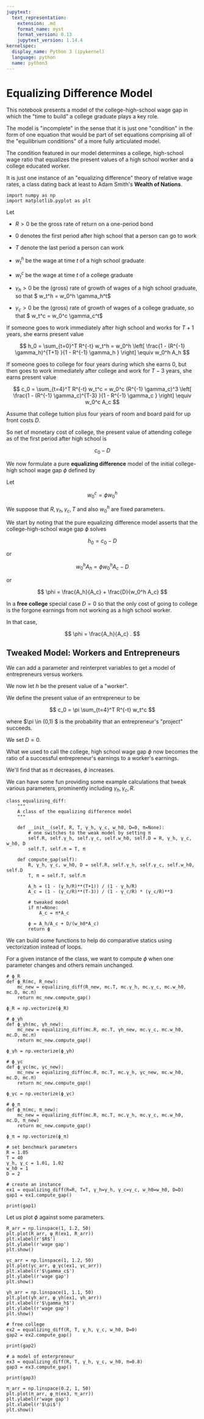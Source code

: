 ```yaml
---
jupytext:
  text_representation:
    extension: .md
    format_name: myst
    format_version: 0.13
    jupytext_version: 1.14.4
kernelspec:
  display_name: Python 3 (ipykernel)
  language: python
  name: python3
---
```


# Equalizing Difference Model

This notebook presents a model of the college-high-school wage gap in which the
"time to build" a college graduate plays a key role.

The model is "incomplete" in the sense that it is just one "condition" in the form of one 
equation that would be part of set equations comprising all of the "equilibrium conditions" of   a more fully articulated model.

The condition featured in our model determines  a college, high-school wage ratio that equalizes the
present values of a high school worker and a college educated worker.

It is just one instance of an  "equalizing difference" theory of relative wage rates, a class dating back at least to Adam Smith's **Wealth of Nations**.

```{code-cell} ipython3
import numpy as np
import matplotlib.pyplot as plt
```

Let

 * $R > 0$ be the gross rate of return on a one-period bond
 
 * $0$ denotes the first period after high school that a person can go to work
 
 * $T$ denote the last period a person can work
 
 * $w_t^h$ be the wage at time $t$ of a high school graduate
 
 * $w_t^c$ be the wage at time $t$ of a college graduate
 
 * $\gamma_h > 0$ be the (gross) rate of growth of wages of a  high school graduate, so that
 $ w_t^h = w_0^h \gamma_h^t$
 
 * $\gamma_c > 0$ be the (gross) rate of growth of wages of a  college  graduate, so that
 $ w_t^c = w_0^c \gamma_c^t$



If someone goes to work immediately after high school  and  works for $T+1$ years, she earns present value

$$
h_0 = \sum_{t=0}^T R^{-t} w_t^h = w_0^h \left[ \frac{1 - (R^{-1} \gamma_h)^{T+1} }{1 - R^{-1} \gamma_h } \right] \equiv w_0^h A_h 
$$




If someone goes to college for four years during which she earns $0$, but then goes to work  immediately after college   and  work for $T-3$ years, she earns present value

$$
c_0 = \sum_{t=4}^T R^{-t} w_t^c = w_0^c (R^{-1} \gamma_c)^3  \left[ \frac{1 - (R^{-1} \gamma_c)^{T-3} }{1 - R^{-1} \gamma_c } \right] \equiv w_0^c A_c
$$


Assume that college tuition plus four years of room and board paid for up front costs $D$.

So net of monetary cost of college, the present value of attending college as of the first period after high school is

$$ 
c_0 - D
$$

We now formulate a pure **equalizing difference** model of the initial college-high school wage gap $\phi$ defined by 

Let

$$
w_0^c = \phi w_0^h 
$$

We suppose that $R, \gamma_h, \gamma_c, T$ and also $w_0^h$  are fixed parameters. 

We start by noting that the pure equalizing difference model asserts that the college-high-school wage gap $\phi$ solves


$$
h_0 = c_0 - D
$$ 

or

$$ 
w_0^h A_h  = \phi w_0^h A_c - D
$$

or

$$
\phi  = \frac{A_h}{A_c} + \frac{D}{w_0^h A_c}
$$ 

In a **free college** special case $D =0$ so that the only cost of going to college is the forgone earnings from not working as a high school worker.  

In that case,

$$
\phi  = \frac{A_h}{A_c} . 
$$


## Tweaked Model: Workers and Entrepreneurs


We can add a parameter and reinterpret variables to get a model of entrepreneurs versus workers.

We now let $h$ be  the present value of a "worker".

We define the present value of an entrepreneur to be

$$
c_0 = \pi \sum_{t=4}^T R^{-t} w_t^c
$$

where $\pi \in (0,1) $ is  the probability that an entrepreneur's "project" succeeds.

We set $D =0$.

What we used to call the college, high school wage gap $\phi$ now becomes the ratio
of a successful entrepreneur's earnings to a worker's earnings.  

We'll find that as $\pi$ decreases, $\phi$ increases.  

We can have some fun providing some example calculations that tweak various parameters,
prominently including $\gamma_h, \gamma_c, R$.

```{code-cell} ipython3
class equalizing_diff:
    """
    A class of the equalizing difference model
    """
    
    def __init__(self, R, T, γ_h, γ_c, w_h0, D=0, π=None):
        # one switches to the weak model by setting π
        self.R, self.γ_h, self.γ_c, self.w_h0, self.D = R, γ_h, γ_c, w_h0, D
        self.T, self.π = T, π
    
    def compute_gap(self):
        R, γ_h, γ_c, w_h0, D = self.R, self.γ_h, self.γ_c, self.w_h0, self.D
        T, π = self.T, self.π
        
        A_h = (1 - (γ_h/R)**(T+1)) / (1 - γ_h/R)
        A_c = (1 - (γ_c/R)**(T-3)) / (1 - γ_c/R) * (γ_c/R)**3
        
        # tweaked model
        if π!=None:
            A_c = π*A_c 
        
        ϕ = A_h/A_c + D/(w_h0*A_c)
        return ϕ
```



We can build some functions to help do comparative statics using vectorization instead of loops.

For a given instance of the class, we want to compute $\phi$ when one parameter changes and others remain unchanged.

```{code-cell} ipython3
# ϕ_R
def ϕ_R(mc, R_new):
    mc_new = equalizing_diff(R_new, mc.T, mc.γ_h, mc.γ_c, mc.w_h0, mc.D, mc.π)
    return mc_new.compute_gap()

ϕ_R = np.vectorize(ϕ_R)

# ϕ_γh
def ϕ_γh(mc, γh_new):
    mc_new = equalizing_diff(mc.R, mc.T, γh_new, mc.γ_c, mc.w_h0, mc.D, mc.π)
    return mc_new.compute_gap()

ϕ_γh = np.vectorize(ϕ_γh)

# ϕ_γc
def ϕ_γc(mc, γc_new):
    mc_new = equalizing_diff(mc.R, mc.T, mc.γ_h, γc_new, mc.w_h0, mc.D, mc.π)
    return mc_new.compute_gap()

ϕ_γc = np.vectorize(ϕ_γc)

# ϕ_π
def ϕ_π(mc, π_new):
    mc_new = equalizing_diff(mc.R, mc.T, mc.γ_h, mc.γ_c, mc.w_h0, mc.D, π_new)
    return mc_new.compute_gap()

ϕ_π = np.vectorize(ϕ_π)
```

```{code-cell} ipython3
# set benchmark parameters
R = 1.05
T = 40
γ_h, γ_c = 1.01, 1.02
w_h0 = 1
D = 2

# create an instance
ex1 = equalizing_diff(R=R, T=T, γ_h=γ_h, γ_c=γ_c, w_h0=w_h0, D=D)
gap1 = ex1.compute_gap()

print(gap1)
```



Let us plot $\phi$ against some parameters.

```{code-cell} ipython3
R_arr = np.linspace(1, 1.2, 50)
plt.plot(R_arr, φ_R(ex1, R_arr))
plt.xlabel(r'$R$')
plt.ylabel(r'wage gap')
plt.show()
```

```{code-cell} ipython3
γc_arr = np.linspace(1, 1.2, 50)
plt.plot(γc_arr, φ_γc(ex1, γc_arr))
plt.xlabel(r'$\gamma_c$')
plt.ylabel(r'wage gap')
plt.show()
```

```{code-cell} ipython3
γh_arr = np.linspace(1, 1.1, 50)
plt.plot(γh_arr, φ_γh(ex1, γh_arr))
plt.xlabel(r'$\gamma_h$')
plt.ylabel(r'wage gap')
plt.show()
```

```{code-cell} ipython3
# free college
ex2 = equalizing_diff(R, T, γ_h, γ_c, w_h0, D=0)
gap2 = ex2.compute_gap()

print(gap2)
```

```{code-cell} ipython3
# a model of enterpreneur
ex3 = equalizing_diff(R, T, γ_h, γ_c, w_h0, π=0.8)
gap3 = ex3.compute_gap()

print(gap3)
```

```{code-cell} ipython3
π_arr = np.linspace(0.2, 1, 50)
plt.plot(π_arr, φ_π(ex3, π_arr))
plt.ylabel(r'wage gap')
plt.xlabel(r'$\pi$')
plt.show()
```

```{code-cell} ipython3

```
